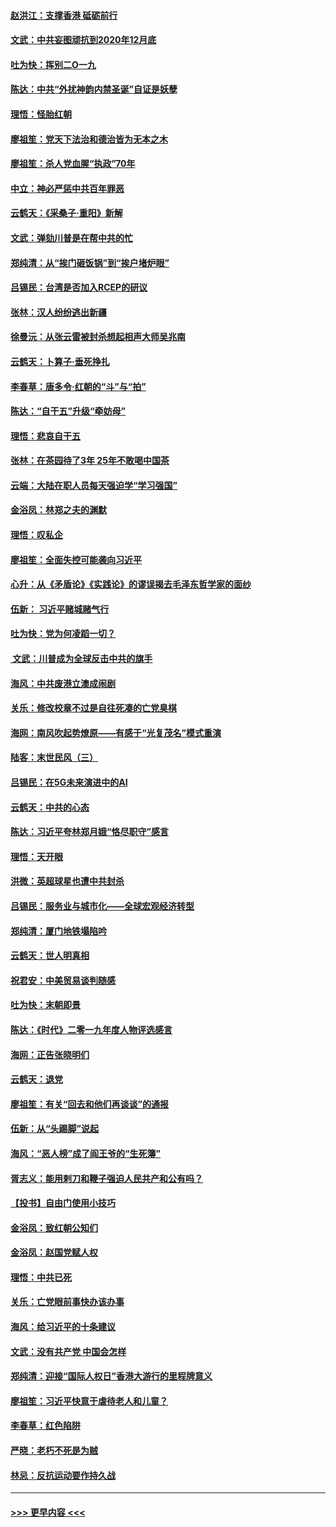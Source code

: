 #### [赵洪江：支撑香港 砥砺前行](../pages/nsc993/n11748482.md?t=12271611) 
#### [文武：中共妄图顽抗到2020年12月底](../pages/nsc993/n11748446.md?t=12271611) 
#### [吐为快：挥别二O一九](../pages/nsc993/n11748411.md?t=12271611) 
#### [陈达：中共“外扰神韵内禁圣诞”自证是妖孽](../pages/nsc993/n11748226.md?t=12271611) 
#### [理悟：怪胎红朝](../pages/nsc993/n11748206.md?t=12271611) 
#### [廖祖笙：党天下法治和德治皆为无本之木](../pages/nsc993/n11748135.md?t=12271611) 
#### [廖祖笙：杀人党血腥“执政”70年](../pages/nsc993/n11745144.md?t=12271611) 
#### [中立：神必严惩中共百年罪恶](../pages/nsc993/n11744970.md?t=12271611) 
#### [云鹤天：《采桑子‧重阳》新解](../pages/nsc993/n11744948.md?t=12271611) 
#### [文武：弹劾川普是在帮中共的忙](../pages/nsc993/n11744758.md?t=12271611) 
#### [郑纯清：从“挨门砸饭锅”到“挨户堵炉眼”](../pages/nsc993/n11744745.md?t=12271611) 
#### [吕锡民：台湾是否加入RCEP的研议](../pages/nsc993/n11744701.md?t=12271611) 
#### [张林：汉人纷纷逃出新疆](../pages/nsc993/n11743530.md?t=12271611) 
#### [徐曼沅：从张云雷被封杀想起相声大师吴兆南](../pages/nsc993/n11741816.md?t=12271611) 
#### [云鹤天：卜算子‧垂死挣扎](../pages/nsc993/n11739956.md?t=12271611) 
#### [李春草：唐多令‧红朝的“斗”与“拍”](../pages/nsc993/n11739830.md?t=12271611) 
#### [陈达：“自干五”升级“牵妨母”](../pages/nsc993/n11739724.md?t=12271611) 
#### [理悟：悲哀自干五](../pages/nsc993/n11739547.md?t=12271611) 
#### [张林：在茶园待了3年 25年不敢喝中国茶](../pages/nsc993/n11739240.md?t=12271611) 
#### [云端：大陆在职人员每天强迫学“学习强国”](../pages/nsc993/n11738735.md?t=12271611) 
#### [金浴凤：林郑之夫的渊默](../pages/nsc993/n11737735.md?t=12271611) 
#### [理悟：叹私企](../pages/nsc993/n11737715.md?t=12271611) 
#### [廖祖笙：全面失控可能袭向习近平](../pages/nsc993/n11737704.md?t=12271611) 
#### [心升：从《矛盾论》《实践论》的谬误揭去毛泽东哲学家的面纱](../pages/nsc993/n11736962.md?t=12271611) 
#### [伍新： 习近平赌城赌气行](../pages/nsc993/n11736929.md?t=12271611) 
#### [吐为快：党为何凌蹈一切？](../pages/nsc993/n11736915.md?t=12271611) 
#### [ 文武：川普成为全球反击中共的旗手](../pages/nsc993/n11736882.md?t=12271611) 
#### [海风：中共废港立澳成闹剧](../pages/nsc993/n11735857.md?t=12271611) 
#### [关乐：修改校章不过是自往死凑的亡党臭棋](../pages/nsc993/n11735097.md?t=12271611) 
#### [海网：南风吹起势燎原——有感于“光复茂名”模式重演](../pages/nsc993/n11732308.md?t=12271611) 
#### [陆客：末世民风（三）](../pages/nsc993/n11732211.md?t=12271611) 
#### [吕锡民：在5G未来演进中的AI](../pages/nsc993/n11730010.md?t=12271611) 
#### [云鹤天：中共的心态](../pages/nsc993/n11729906.md?t=12271611) 
#### [陈达：习近平夸林郑月娥“恪尽职守”感言](../pages/nsc993/n11729881.md?t=12271611) 
#### [理悟：天开眼](../pages/nsc993/n11729699.md?t=12271611) 
#### [洪微：英超球星也遭中共封杀](../pages/nsc993/n11727243.md?t=12271611) 
#### [吕锡民：服务业与城市化——全球宏观经济转型](../pages/nsc993/n11725845.md?t=12271611) 
#### [郑纯清：厦门地铁塌陷吟](../pages/nsc993/n11725813.md?t=12271611) 
#### [云鹤天：世人明真相](../pages/nsc993/n11725621.md?t=12271611) 
#### [祝君安：中美贸易谈判随感](../pages/nsc993/n11725609.md?t=12271611) 
#### [吐为快：末朝即景](../pages/nsc993/n11723365.md?t=12271611) 
#### [陈达：《时代》二零一九年度人物评选感言](../pages/nsc993/n11723337.md?t=12271611) 
#### [海网：正告张晓明们](../pages/nsc993/n11723228.md?t=12271611) 
#### [云鹤天：退党](../pages/nsc993/n11723056.md?t=12271611) 
#### [廖祖笙：有关“回去和他们再谈谈”的通报](../pages/nsc993/n11722442.md?t=12271611) 
#### [伍新：从“头踢脚”说起](../pages/nsc993/n11722429.md?t=12271611) 
#### [海风：“恶人榜”成了阎王爷的“生死簿”](../pages/nsc993/n11722272.md?t=12271611) 
#### [胥志义：能用剌刀和鞭子强迫人民共产和公有吗？](../pages/nsc993/n11720569.md?t=12271611) 
#### [【投书】自由门使用小技巧](../pages/nsc993/n11720180.md?t=12271611) 
#### [金浴凤：致红朝公知们](../pages/nsc993/n11720563.md?t=12271611) 
#### [金浴凤：赵国党赋人权](../pages/nsc993/n11720533.md?t=12271611) 
#### [理悟：中共已死](../pages/nsc993/n11720233.md?t=12271611) 
#### [关乐：亡党眼前事快办该办事](../pages/nsc993/n11719160.md?t=12271611) 
#### [海风：给习近平的十条建议](../pages/nsc993/n11717616.md?t=12271611) 
#### [文武：没有共产党 中国会怎样](../pages/nsc993/n11717584.md?t=12271611) 
#### [郑纯清：迎接“国际人权日”香港大游行的里程牌意义](../pages/nsc993/n11717417.md?t=12271611) 
#### [廖祖笙：习近平快意于虐待老人和儿童？](../pages/nsc993/n11715313.md?t=12271611) 
#### [李春草：红色陷阱](../pages/nsc993/n11715029.md?t=12271611) 
#### [严晓：老朽不死是为贼](../pages/nsc993/n11712910.md?t=12271611) 
#### [林忌：反抗运动要作持久战](../pages/nsc993/n11712623.md?t=12271611) 

----
#### [ >>> 更早内容 <<< ](../indexes/nsc993-earlier.md)

